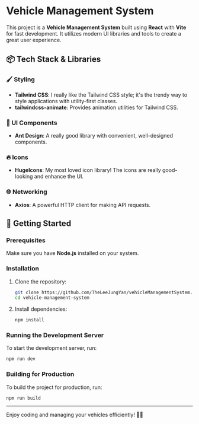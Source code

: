 # Vehicle Management System

This project is a **Vehicle Management System** built using **React** with **Vite** for fast development. It utilizes modern UI libraries and tools to create a great user experience.

## 📦 Tech Stack & Libraries

### 🖌 Styling

- **Tailwind CSS**: I really like the Tailwind CSS style; it's the trendy way to style applications with utility-first classes.
- **tailwindcss-animate**: Provides animation utilities for Tailwind CSS.

### 🎨 UI Components

- **Ant Design**: A really good library with convenient, well-designed components.

### 🔥 Icons

- **HugeIcons**: My most loved icon library! The icons are really good-looking and enhance the UI.

### 🌐 Networking

- **Axios**: A powerful HTTP client for making API requests.

## 🚀 Getting Started

### Prerequisites

Make sure you have **Node.js** installed on your system.

### Installation

1. Clone the repository:

   ```sh
   git clone https://github.com/TheLeeJungYan/vehicleManagementSystem.git
   cd vehicle-management-system
   ```

2. Install dependencies:
   ```sh
   npm install
   ```

### Running the Development Server

To start the development server, run:

```sh
npm run dev
```

### Building for Production

To build the project for production, run:

```sh
npm run build
```

---

Enjoy coding and managing your vehicles efficiently! 🚗💨
